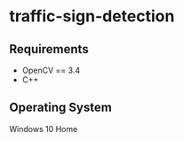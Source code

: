 # traffic-sign-detection

## Requirements
* OpenCV == 3.4
* C++

## Operating System
Windows 10 Home
